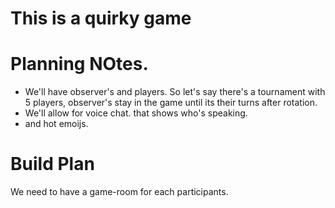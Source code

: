 
# This is a quirky game

# Planning NOtes.

- We'll have observer's and players. So let's say there's a tournament with 5 players, observer's stay in the game until its their turns after rotation.
- We'll allow for voice chat. that shows who's speaking.
- and hot emoijs.

# Build Plan
We need to have a game-room for each participants.
